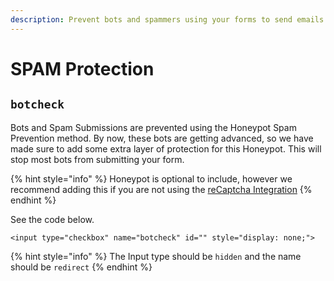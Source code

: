 ```yaml
---
description: Prevent bots and spammers using your forms to send emails.
---
```


# SPAM Protection

## `botcheck`

Bots and Spam Submissions are prevented using the Honeypot Spam Prevention method. By now, these bots are getting advanced, so we have made sure to add some extra layer of protection for this Honeypot. This will stop most bots from submitting your form.

{% hint style="info" %}
Honeypot is optional to include, however we recommend adding this if you are not using the [reCaptcha Integration](../../pro-features/recaptcha-integration.md)
{% endhint %}

See the code below.

```markup
<input type="checkbox" name="botcheck" id="" style="display: none;">
```

{% hint style="info" %}
The Input type should be `hidden` and the name should be `redirect`
{% endhint %}

